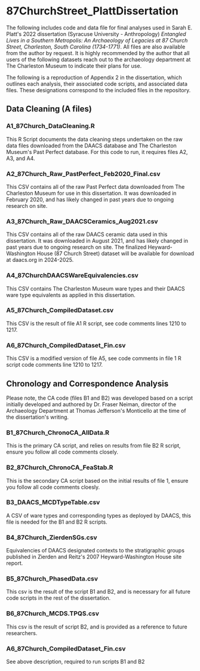 # 87ChurchStreet_PlattDissertation

The following includes code and data file for final analyses used in Sarah E. Platt's 2022 dissertation (Syracuse University - Anthropology) _Entangled Lives in a Southern Metropolis: An Archaeology of Legacies at 87 Church Street, Charleston, South Carolina (1734-1771)_. All files are also available from the author by request. It is highly recommended by the author that all users of the following datasets reach out to the archaeology department at The Charleston Museum to indicate their plans for use.

The following is a reproduction of Appendix 2 in the dissertation, which outlines each analysis, their associated code scripts, and associated data files. These designations correspond to the included files in the repository. 

## Data Cleaning (A files)

### A1_87Church_DataCleaning.R
This R Script documents the data cleaning steps undertaken on the raw data files downloaded from the DAACS database and The Charleston Museum's Past Perfect database. For this code to run, it requires files A2, A3, and A4.

### A2_87Church_Raw_PastPerfect_Feb2020_Final.csv
This CSV contains all of the raw Past Perfect data downloaded from The Charleston Museum for use in this dissertation. It was downloaded in February 2020, and has likely changed in past years due to ongoing research on site. 

### A3_87Church_Raw_DAACSCeramics_Aug2021.csv
This CSV contains all of the raw DAACS ceramic data used in this dissertation. It was downloaded in August 2021, and has likely changed in past years due to ongoing research on site. The finalized Heyward-Washington House (87 Church Street) dataset will be available for download at daacs.org in 2024-2025. 

### A4_87ChurchDAACSWareEquivalencies.csv
This CSV contains The Charleston Museum ware types and their DAACS ware type equivalents as applied in this dissertation.

### A5_87Church_CompiledDataset.csv
This CSV is the result of file A1 R script, see code comments lines 1210 to 1217.

### A6_87Church_CompiledDataset_Fin.csv
This CSV is a modified version of file A5, see code comments in file 1 R script code comments line 1210 to 1217. 

## Chronology and Correspondence Analysis

Please note, the CA code (files B1 and B2) was developed based on a script initially developed and authored by Dr. Fraser Neiman, director of the Archaeology Department at Thomas Jefferson's Monticello at the time of the dissertation's writing. 

### B1_87Church_ChronoCA_AllData.R
This is the primary CA script, and relies on results from file B2 R script, ensure you follow all code comments closely.

### B2_87Church_ChronoCA_FeaStab.R
This is the secondary CA script based on the initial results of file 1, ensure you follow all code comments cloesly.

### B3_DAACS_MCDTypeTable.csv
A CSV of ware types and corresponding types as deployed by DAACS, this file is needed for the B1 and B2 R scripts. 

### B4_87Church_ZierdenSGs.csv
Equivalencies of DAACS designated contexts to the stratigraphic groups published in Zierden and Reitz's 2007 Heyward-Washington House site report.

### B5_87Church_PhasedData.csv
This csv is the result of the script B1 and B2, and is necessary for all future code scripts in the rest of the dissertation.

### B6_87Church_MCDS.TPQS.csv
This csv is the result of script B2, and is provided as a reference to future researchers.

### A6_87Church_CompiledDataset_Fin.csv
See above description, required to run scripts B1 and B2

